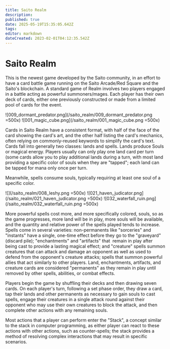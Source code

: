 ```yaml
---
title: Saito Realm
description: 
published: true
date: 2025-05-19T15:35:05.642Z
tags: 
editor: markdown
dateCreated: 2023-02-01T04:12:35.542Z
---
```


# Saito Realm

This is the newest game developed by the Saito community, in an effort to have a card battle game running on the Saito Arcade/Red Square and the Saito's blockchain. A standard game of Realm involves two players engaged in a battle acting as powerful summoners/mages. Each player has their own deck of cards, either one previously constructed or made from a limited pool of cards for the event.

![009_dormant_predator.png](/saito_realm/009_dormant_predator.png =500x) ![001_magic_cube.png](/saito_realm/001_magic_cube.png =500x)

Cards in Saito Realm have a consistent format, with half of the face of the card showing the card's art, and the other half listing the card's mechanics, often relying on commonly-reused keywords to simplify the card's text. Cards fall into generally two classes: lands and spells. Lands produce Souls or magical energy. Players usually can only play one land card per turn (some cards allow you to play additional lands during a turn, with most land providing a specific color of souls when they are "tapped"; each land can be tapped for mana only once per turn.

Meanwhile, spells consume souls, typically requiring at least one soul of a specific color.

![](/saito_realm/008_leshy.png =500x) ![021_haven_judicator.png](/saito_realm/021_haven_judicator.png =500x) ![032_waterfall_ruin.png](/saito_realm/032_waterfall_ruin.png =500x)

More powerful spells cost more, and more specifically colored, souls, so as the game progresses, more land will be in play, more souls will be available, and the quantity and relative power of the spells played tends to increase. Spells come in several varieties: non-permanents like "sorceries" and "instants" have a single, one-time effect before they go to the "graveyard" (discard pile); "enchantments" and "artifacts" that  remain in play after being cast to provide a lasting magical effect; and "creature" spells summon creatures that can attack and damage an opponent as well as used to defend from the opponent's creature attacks; spells that summon powerful allies that act similarly to other players. Land, enchantments, artifacts, and creature cards are considered "permanents" as they remain in play until removed by other spells, abilities, or combat effects.

Players begin the game by shuffling their decks and then drawing seven cards. On each player's turn, following a set phase order, they draw a card, tap their lands and other permanents as necessary to gain souls to cast spells, engage their creatures in a single attack round against their opponent who may use their own creatures to block the attack, and then complete other actions with any remaining souls.

Most actions that a player can perform enter the "Stack", a concept similar to the stack in computer programming, as either player can react to these actions with other actions, such as counter-spells; the stack provides a method of resolving complex interactions that may result in specific scenarios.